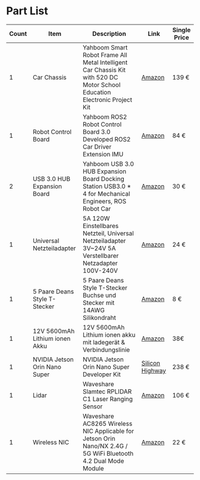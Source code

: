 # Part List

| Count | Item | Description | Link | Single Price |
|-------|------|-------------|------|-------|
| 1 | Car Chassis | Yahboom Smart Robot Frame All Metal Intelligent Car Chassis Kit with 520 DC Motor School Education Electronic Project Kit | [Amazon](https://www.amazon.de/dp/B0BZS2VNPL?ref=ppx_yo2ov_dt_b_fed_asin_title) | 139 € |
| 1 | Robot Control Board | Yahboom ROS2 Robot Control Board 3.0 Developed ROS2 Car Driver Extension IMU  | [Amazon](https://www.amazon.de/dp/B0CZHM4CL5?ref=ppx_yo2ov_dt_b_fed_asin_title) | 84 € |
| 2 | USB 3.0 HUB Expansion Board | Yahboom USB 3.0 HUB Expansion Board Docking Station USB3.0 * 4 for Mechanical Engineers, ROS Robot Car | [Amazon](https://www.amazon.de/gp/product/B0D1JY88LD/ref=ppx_yo_dt_b_asin_title_o02_s00?ie=UTF8&psc=1) | 30 € |
| 1 | Universal Netzteiladapter | 5A 120W Einstellbares Netzteil, Universal Netzteiladapter 3V~24V 5A Verstellbarer Netzadapter 100V-240V | [Amazon](https://www.amazon.de/gp/product/B0D6YZ7T3K/ref=ppx_yo_dt_b_asin_title_o01_s00?ie=UTF8&th=1) | 24 € |
| 1 | 5 Paare Deans Style T-Stecker | 5 Paare Deans Style T-Stecker Buchse und Stecker mit 14AWG Silikondraht | [Amazon](https://www.amazon.de/gp/product/B098WRZMPQ/ref=ppx_yo_dt_b_asin_title_o01_s00?ie=UTF8&psc=1) | 8 € |
| 1 | 12V 5600mAh Lithium ionen Akku | 12V 5600mAh Lithium ionen akku mit ladegerät & Verbindungslinie | [Amazon](https://www.amazon.de/gp/product/B0D5QSMW21/ref=ppx_yo_dt_b_asin_title_o00_s00?ie=UTF8&psc=1) | 38€ |
| 1 | NVIDIA Jetson Orin Nano Super | NVIDIA Jetson Orin Nano Super Developer Kit | [Silicon Highway](https://www.siliconhighwaydirect.com/product-p/945-13766-0005-000.htm) | 238 € |
| 1 | Lidar | Waveshare Slamtec RPLIDAR C1 Laser Ranging Sensor | [Amazon](https://www.amazon.de/Waveshare-Omnidirectional-Millimeter-Level-Anti-Interference-Anti-Adhesion/dp/B0CT31PH8S/ref=sr_1_58?__mk_de_DE=%C3%85M%C3%85%C5%BD%C3%95%C3%91&crid=315KVPA49T2RF&dib=eyJ2IjoiMSJ9.pWaar9HkfvF1UQaewIkINrD_5FLsL9OnwY8-3d4VcsVHyMu7G7JiKCm1dOQnEm5Q0G0CDdzx7ZdTt6W2JUM5vvv0s7dmBviZOJndlgFTISuVArFgVZ3byrvqXiVyMVTXl0RLvJ6PU2SKMJrudSScklWxjmAFQ_TD0PFNWBD7fTaNQyp9JO4XF1feRv40cdIAXPLluwuTJBlqEpbQaHqKmoNle-_MJmRzHczuZ-en0bSVMRGgVq1MKup4MNt48VaEdb7kgEjyi983NUwe08_ly-r4an7xnzdni7w87sVpbdiyj8_zVfSBdFGi9jcdScxeJrog35VuGJQ8QpDZyihSV1-mSou-a9GLQaw2M-DLfzeHDApIckeSQOl1ppvy_Eak-C92N-otoiYp6BWRoIqr6j3v1LiUBp1BACfcPSupbWTbeS5mPKZEwbbpvitXh2mv.EGIEHuRUvdvInQJXe15ije2ADG80_C28jqko672-b-s&dib_tag=se&keywords=YDLIDAR+Lidar&qid=1743262427&sprefix=ydlidar+lidar+%2Caps%2C127&sr=8-58) | 106 € |
| 1 | Wireless NIC | Waveshare AC8265 Wireless NIC Applicable for Jetson Orin Nano/NX 2.4G / 5G WiFi Bluetooth 4.2 Dual Mode Module | [Amazon](https://www.amazon.de/dp/B07SGDRG34/ref=sspa_dk_detail_2?psc=1&pd_rd_i=B07SGDRG34&pd_rd_w=ItJwb&content-id=amzn1.sym.d9f88fbb-7ec7-4155-9602-43fd71456ba4&pf_rd_p=d9f88fbb-7ec7-4155-9602-43fd71456ba4&pf_rd_r=T1CS62C1C20DK42QX1Z1&pd_rd_wg=UXGTM&pd_rd_r=9927312f-1574-45ae-9bf5-14f097f154b7&s=ce-de&sp_csd=d2lkZ2V0TmFtZT1zcF9kZXRhaWxfdGhlbWF0aWM) | 22 € |
